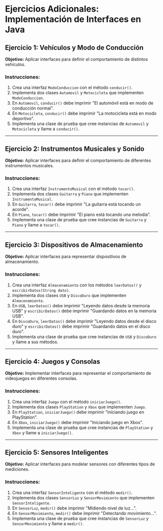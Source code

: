 # **Ejercicios Adicionales: Implementación de Interfaces en Java**

## **Ejercicio 1: Vehículos y Modo de Conducción**
**Objetivo:** Aplicar interfaces para definir el comportamiento de distintos vehículos.

### **Instrucciones:**
1. Crea una interfaz `ModoConduccion` con el método `conducir()`.
2. Implementa dos clases `Automovil` y `Motocicleta` que implementen `ModoConduccion`.
3. En `Automovil`, `conducir()` debe imprimir "El automóvil está en modo de conducción normal".
4. En `Motocicleta`, `conducir()` debe imprimir "La motocicleta está en modo deportivo".
5. Implementa una clase de prueba que cree instancias de `Automovil` y `Motocicleta` y llame a `conducir()`.

---

## **Ejercicio 2: Instrumentos Musicales y Sonido**
**Objetivo:** Aplicar interfaces para definir el comportamiento de diferentes instrumentos musicales.

### **Instrucciones:**
1. Crea una interfaz `InstrumentoMusical` con el método `tocar()`.
2. Implementa dos clases `Guitarra` y `Piano` que implementen `InstrumentoMusical`.
3. En `Guitarra`, `tocar()` debe imprimir "La guitarra está tocando un acorde".
4. En `Piano`, `tocar()` debe imprimir "El piano está tocando una melodía".
5. Implementa una clase de prueba que cree instancias de `Guitarra` y `Piano` y llame a `tocar()`.

---

## **Ejercicio 3: Dispositivos de Almacenamiento**
**Objetivo:** Aplicar interfaces para representar dispositivos de almacenamiento.

### **Instrucciones:**
1. Crea una interfaz `Almacenamiento` con los métodos `leerDatos()` y `escribirDatos(String dato)`.
2. Implementa dos clases `USB` y `DiscoDuro` que implementen `Almacenamiento`.
3. En `USB`, `leerDatos()` debe imprimir "Leyendo datos desde la memoria USB" y `escribirDatos()` debe imprimir "Guardando datos en la memoria USB".
4. En `DiscoDuro`, `leerDatos()` debe imprimir "Leyendo datos desde el disco duro" y `escribirDatos()` debe imprimir "Guardando datos en el disco duro".
5. Implementa una clase de prueba que cree instancias de `USB` y `DiscoDuro` y llame a sus métodos.

---

## **Ejercicio 4: Juegos y Consolas**
**Objetivo:** Implementar interfaces para representar el comportamiento de videojuegos en diferentes consolas.

### **Instrucciones:**
1. Crea una interfaz `Juego` con el método `iniciarJuego()`.
2. Implementa dos clases `PlayStation` y `Xbox` que implementen `Juego`.
3. En `PlayStation`, `iniciarJuego()` debe imprimir "Iniciando juego en PlayStation".
4. En `Xbox`, `iniciarJuego()` debe imprimir "Iniciando juego en Xbox".
5. Implementa una clase de prueba que cree instancias de `PlayStation` y `Xbox` y llame a `iniciarJuego()`.

---

## **Ejercicio 5: Sensores Inteligentes**
**Objetivo:** Aplicar interfaces para modelar sensores con diferentes tipos de mediciones.

### **Instrucciones:**
1. Crea una interfaz `SensorInteligente` con el método `medir()`.
2. Implementa dos clases `SensorLuz` y `SensorMovimiento` que implementen `SensorInteligente`.
3. En `SensorLuz`, `medir()` debe imprimir "Midiendo nivel de luz...".
4. En `SensorMovimiento`, `medir()` debe imprimir "Detectando movimiento...".
5. Implementa una clase de prueba que cree instancias de `SensorLuz` y `SensorMovimiento` y llame a `medir()`.
